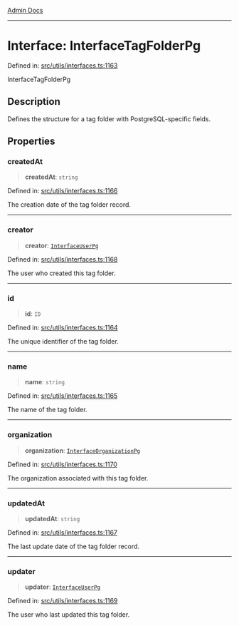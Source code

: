 [Admin Docs](/)

---

# Interface: InterfaceTagFolderPg

Defined in: [src/utils/interfaces.ts:1163](https://github.com/PalisadoesFoundation/talawa-admin/blob/main/src/utils/interfaces.ts#L1163)

InterfaceTagFolderPg

## Description

Defines the structure for a tag folder with PostgreSQL-specific fields.

## Properties

### createdAt

> **createdAt**: `string`

Defined in: [src/utils/interfaces.ts:1166](https://github.com/PalisadoesFoundation/talawa-admin/blob/main/src/utils/interfaces.ts#L1166)

The creation date of the tag folder record.

---

### creator

> **creator**: [`InterfaceUserPg`](InterfaceUserPg.md)

Defined in: [src/utils/interfaces.ts:1168](https://github.com/PalisadoesFoundation/talawa-admin/blob/main/src/utils/interfaces.ts#L1168)

The user who created this tag folder.

---

### id

> **id**: `ID`

Defined in: [src/utils/interfaces.ts:1164](https://github.com/PalisadoesFoundation/talawa-admin/blob/main/src/utils/interfaces.ts#L1164)

The unique identifier of the tag folder.

---

### name

> **name**: `string`

Defined in: [src/utils/interfaces.ts:1165](https://github.com/PalisadoesFoundation/talawa-admin/blob/main/src/utils/interfaces.ts#L1165)

The name of the tag folder.

---

### organization

> **organization**: [`InterfaceOrganizationPg`](InterfaceOrganizationPg.md)

Defined in: [src/utils/interfaces.ts:1170](https://github.com/PalisadoesFoundation/talawa-admin/blob/main/src/utils/interfaces.ts#L1170)

The organization associated with this tag folder.

---

### updatedAt

> **updatedAt**: `string`

Defined in: [src/utils/interfaces.ts:1167](https://github.com/PalisadoesFoundation/talawa-admin/blob/main/src/utils/interfaces.ts#L1167)

The last update date of the tag folder record.

---

### updater

> **updater**: [`InterfaceUserPg`](InterfaceUserPg.md)

Defined in: [src/utils/interfaces.ts:1169](https://github.com/PalisadoesFoundation/talawa-admin/blob/main/src/utils/interfaces.ts#L1169)

The user who last updated this tag folder.
